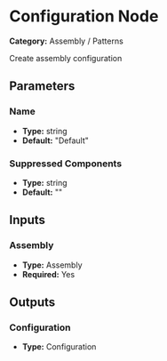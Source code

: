 
# Configuration Node

**Category:** Assembly / Patterns

Create assembly configuration

## Parameters


### Name
- **Type:** string
- **Default:** "Default"





### Suppressed Components
- **Type:** string
- **Default:** ""





## Inputs


### Assembly
- **Type:** Assembly
- **Required:** Yes



## Outputs


### Configuration
- **Type:** Configuration




